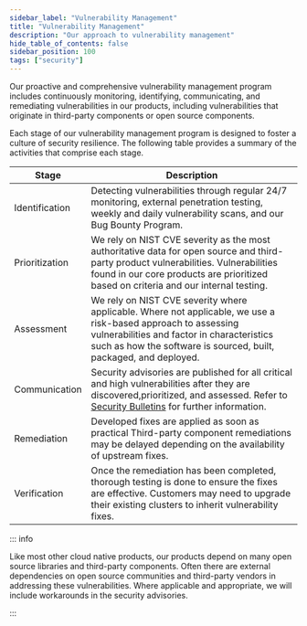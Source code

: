 ```yaml
---
sidebar_label: "Vulnerability Management"
title: "Vulnerability Management"
description: "Our approach to vulnerability management"
hide_table_of_contents: false
sidebar_position: 100
tags: ["security"]
---
```


Our proactive and comprehensive vulnerability management program includes continuously monitoring, identifying,
communicating, and remediating vulnerabilities in our products, including vulnerabilities that originate in third-party
components or open source components.

Each stage of our vulnerability management program is designed to foster a culture of security resilience. The following
table provides a summary of the activities that comprise each stage.

| **Stage**      | **Description**                                                                                                                                                                                                                         |
| -------------- | --------------------------------------------------------------------------------------------------------------------------------------------------------------------------------------------------------------------------------------- |
| Identification | Detecting vulnerabilities through regular 24/7 monitoring, external penetration testing, weekly and daily vulnerability scans, and our Bug Bounty Program.                                                                              |
| Prioritization | We rely on NIST CVE severity as the most authoritative data for open source and third-party product vulnerabilities. Vulnerabilities found in our core products are prioritized based on criteria and our internal testing.             |
| Assessment     | We rely on NIST CVE severity where applicable. Where not applicable, we use a risk-based approach to assessing vulnerabilities and factor in characteristics such as how the software is sourced, built, packaged, and deployed.        |
| Communication  | Security advisories are published for all critical and high vulnerabilities after they are discovered,prioritized, and assessed. Refer to [Security Bulletins](../../security-bulletins/security-bulletins.md) for further information. |
| Remediation    | Developed fixes are applied as soon as practical Third-party component remediations may be delayed depending on the availability of upstream fixes.                                                                                     |
| Verification   | Once the remediation has been completed, thorough testing is done to ensure the fixes are effective. Customers may need to upgrade their existing clusters to inherit vulnerability fixes.                                              |

::: info

Like most other cloud native products, our products depend on many open source libraries and third-party components.
Often there are external dependencies on open source communities and third-party vendors in addressing these
vulnerabilities. Where applicable and appropriate, we will include workarounds in the security advisories.

:::
